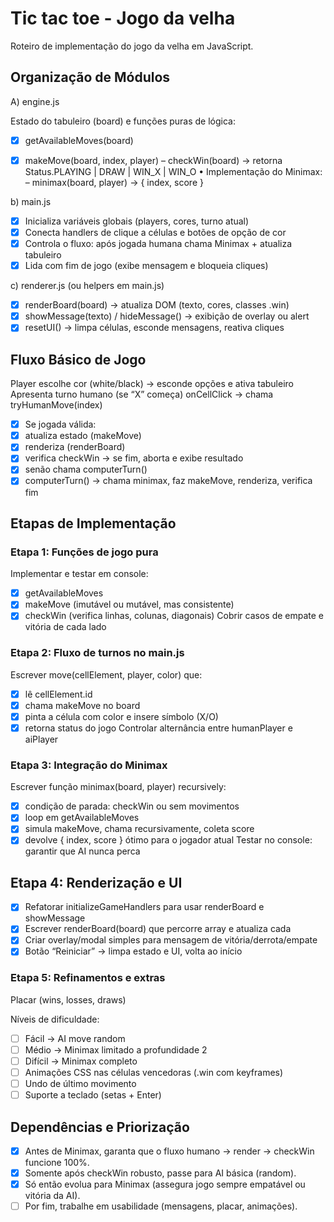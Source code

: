 # Tic tac toe - Jogo da velha

Roteiro de implementação do jogo da velha em JavaScript.

## Organização de Módulos

A) engine.js

Estado do tabuleiro (board) e funções puras de lógica:

- [x] getAvailableMoves(board)
- [x] makeMove(board, index, player)
– checkWin(board) → retorna Status.PLAYING | DRAW | WIN_X | WIN_O
• Implementação do Minimax:
– minimax(board, player) → { index, score }


b) main.js
- [x]  Inicializa variáveis globais (players, cores, turno atual)
- [x] Conecta handlers de clique a células e botões de opção de cor
- [x] Controla o fluxo: após jogada humana chama Minimax + atualiza tabuleiro
- [x] Lida com fim de jogo (exibe mensagem e bloqueia cliques)

c) renderer.js (ou helpers em main.js)
- [x] renderBoard(board) → atualiza DOM (texto, cores, classes .win)
- [x] showMessage(texto) / hideMessage() → exibição de overlay ou alert
- [x] resetUI() → limpa células, esconde mensagens, reativa cliques

## Fluxo Básico de Jogo

Player escolhe cor (white/black) → esconde opções e ativa tabuleiro
Apresenta turno humano (se “X” começa)
onCellClick → chama tryHumanMove(index)
- [x] Se jogada válida:
- [x] atualiza estado (makeMove)
- [x] renderiza (renderBoard)
- [x] verifica checkWin → se fim, aborta e exibe resultado
- [x] senão chama computerTurn()
- [x] computerTurn() → chama minimax, faz makeMove, renderiza, verifica fim

## Etapas de Implementação

### Etapa 1: Funções de jogo pura

Implementar e testar em console:
- [x] getAvailableMoves
- [x] makeMove (imutável ou mutável, mas consistente)
- [x] checkWin (verifica linhas, colunas, diagonais)
Cobrir casos de empate e vitória de cada lado

### Etapa 2: Fluxo de turnos no main.js

Escrever move(cellElement, player, color) que:
- [x] lê cellElement.id
- [x] chama makeMove no board
- [x] pinta a célula com color e insere símbolo (X/O)
- [x] retorna status do jogo
Controlar alternância entre humanPlayer e aiPlayer

### Etapa 3: Integração do Minimax

Escrever função minimax(board, player) recursively:
- [x] condição de parada: checkWin ou sem movimentos
- [x] loop em getAvailableMoves
- [x] simula makeMove, chama recursivamente, coleta score
- [x] devolve { index, score } ótimo para o jogador atual
Testar no console: garantir que AI nunca perca

## Etapa 4: Renderização e UI

- [x] Refatorar initializeGameHandlers para usar renderBoard e showMessage
- [x] Escrever renderBoard(board) que percorre array e atualiza cada <td>
- [x] Criar overlay/modal simples para mensagem de vitória/derrota/empate
- [x] Botão “Reiniciar” → limpa estado e UI, volta ao início

### Etapa 5: Refinamentos e extras

Placar (wins, losses, draws)

Níveis de dificuldade:
- [ ] Fácil → AI move random
- [ ] Médio → Minimax limitado a profundidade 2
- [ ] Difícil → Minimax completo
- [ ] Animações CSS nas células vencedoras (.win com keyframes)
- [ ] Undo de último movimento
- [ ] Suporte a teclado (setas + Enter)

## Dependências e Priorização
- [x] Antes de Minimax, garanta que o fluxo humano → render → checkWin funcione 100%.
- [x] Somente após checkWin robusto, passe para AI básica (random).
- [x] Só então evolua para Minimax (assegura jogo sempre empatável ou vitória da AI).
- [ ] Por fim, trabalhe em usabilidade (mensagens, placar, animações).